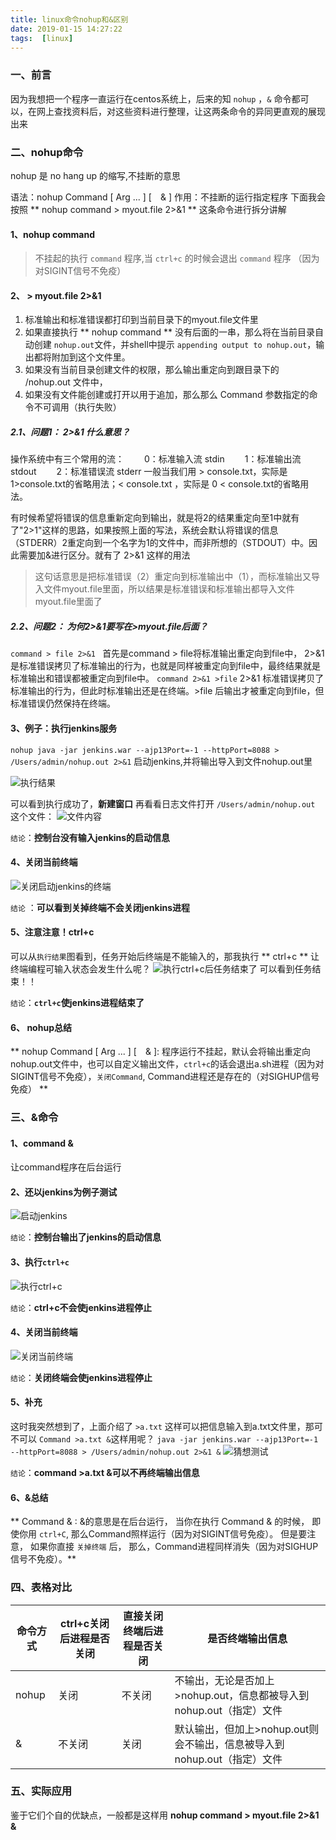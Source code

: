 ```yaml
---
title: linux命令nohup和&区别
date: 2019-01-15 14:27:22
tags:  [linux]
---
```


### 一、前言
因为我想把一个程序一直运行在centos系统上，后来的知 `nohup` ，`&` 命令都可以，在网上查找资料后，对这些资料进行整理，让这两条命令的异同更直观的展现出来

### 二、nohup命令
nohup 是 no hang up 的缩写,不挂断的意思

语法：nohup Command [ Arg ... ] [　& ]
作用：不挂断的运行指定程序
下面我会按照 ** nohup command > myout.file 2>&1 ** 这条命令进行拆分讲解

#### 1、nohup command
> 不挂起的执行 `command` 程序,当 `ctrl+c` 的时候会退出 `command` 程序 （因为对SIGINT信号不免疫）

#### 2、 > myout.file 2>&1 
1. 标准输出和标准错误都打印到当前目录下的myout.file文件里
2. 如果直接执行 ** nohup command ** 没有后面的一串，那么将在当前目录自动创建 `nohup.out`文件，并shell中提示 `appending output to nohup.out`，输出都将附加到这个文件里。
3. 如果没有当前目录创建文件的权限，那么输出重定向到跟目录下的 /nohup.out 文件中，
4. 如果没有文件能创建或打开以用于追加，那么那么 Command 参数指定的命令不可调用（执行失败）

##### 2.1、问题1：  2>&1 什么意思？

操作系统中有三个常用的流：
　　0：标准输入流 stdin
　　1：标准输出流 stdout
　　2：标准错误流 stderr
一般当我们用 > console.txt，实际是 1>console.txt的省略用法；< console.txt ，实际是 0 < console.txt的省略用法。

有时候希望将错误的信息重新定向到输出，就是将2的结果重定向至1中就有了"2>1"这样的思路，如果按照上面的写法，系统会默认将错误的信息（STDERR）2重定向到一个名字为1的文件中，而非所想的（STDOUT）中。因此需要加&进行区分。就有了 2>&1 这样的用法

> 这句话意思是把标准错误（2）重定向到标准输出中（1），而标准输出又导入文件myout.file里面，所以结果是标准错误和标准输出都导入文件myout.file里面了

##### 2.2、问题2：  为何2>&1要写在>myout.file后面？
` command > file 2>&1  `
       首先是command > file将标准输出重定向到file中， 2>&1 是标准错误拷贝了标准输出的行为，也就是同样被重定向到file中，最终结果就是标准输出和错误都被重定向到file中。 
` command 2>&1 >file `
      2>&1 标准错误拷贝了标准输出的行为，但此时标准输出还是在终端。>file 后输出才被重定向到file，但标准错误仍然保持在终端。

#### 3、例子：执行jenkins服务
`nohup java -jar jenkins.war --ajp13Port=-1 --httpPort=8088 > /Users/admin/nohup.out 2>&1`  启动jenkins,并将输出导入到文件nohup.out里

![执行结果](/images/linux命令nohup和&区别/1.png)

可以看到执行成功了，**新建窗口** 再看看日志文件打开 `/Users/admin/nohup.out` 这个文件：
![文件内容](/images/linux命令nohup和&区别/2.jpeg)

`结论`：**控制台没有输入jenkins的启动信息**

#### 4、关闭当前终端
![关闭启动jenkins的终端](/images/linux命令nohup和&区别/4.gif)

`结论` ：**可以看到关掉终端不会关闭jenkins进程**

#### 5、注意注意！ctrl+c
可以从`执行结果`图看到，任务开始后终端是不能输入的，那我执行 ** ctrl+c ** 让终端编程可输入状态会发生什么呢？
![执行ctrl+c后任务结束了](/images/linux命令nohup和&区别/3.png)
可以看到任务结束！！ 

`结论`：**`ctrl+c`使jenkins进程结束了**


#### 6、 nohup总结
** nohup Command [ Arg ... ] [　& ]: 
程序运行不挂起，默认会将输出重定向nohup.out文件中，也可以自定义输出文件，` ctrl+c `的话会退出a.sh进程（因为对SIGINT信号不免疫），` 关闭Command `, Command进程还是存在的（对SIGHUP信号免疫） **

### 三、&命令
#### 1、command &
让command程序在后台运行

#### 2、还以jenkins为例子测试
![启动jenkins](/images/linux命令nohup和&区别/5.png)

`结论`：**控制台输出了jenkins的启动信息**

#### 3、执行`ctrl+c`
![执行ctrl+c](/images/linux命令nohup和&区别/6.png)

`结论`：**ctrl+c不会使jenkins进程停止**

#### 4、关闭当前终端
![关闭当前终端](/images/linux命令nohup和&区别/7.gif)

`结论`：**关闭终端会使jenkins进程停止**

#### 5、补充
这时我突然想到了，上面介绍了 `>a.txt` 这样可以把信息输入到a.txt文件里，那可不可以 `Command >a.txt &`这样用呢？
`java -jar jenkins.war --ajp13Port=-1 --httpPort=8088 > /Users/admin/nohup.out 2>&1 &`
![猜想测试](/images/linux命令nohup和&区别/8.png)

`结论`：**command >a.txt &可以不再终端输出信息**

#### 6、&总结
** Command & : 
&的意思是在后台运行， 当你在执行 Command & 的时候， 即使你用 `ctrl+C`, 那么Command照样运行（因为对SIGINT信号免疫）。 但是要注意， 如果你直接 `关掉终端` 后， 那么，Command进程同样消失（因为对SIGHUP信号不免疫）。**


### 四、表格对比
| 命令方式 | ctrl+c关闭后进程是否关闭 | 直接关闭终端后进程是否关闭 | 是否终端输出信息 |
| ------ | ------ | ------ | ------ |
| nohup | 关闭 | 不关闭 | 不输出，无论是否加上 >nohup.out，信息都被导入到nohup.out（指定）文件 |
| & | 不关闭 | 关闭 | 默认输出，但加上>nohup.out则会不输出，信息被导入到nohup.out（指定）文件 |

### 五、实际应用
鉴于它们个自的优缺点，一般都是这样用
**nohup command > myout.file 2>&1 &**